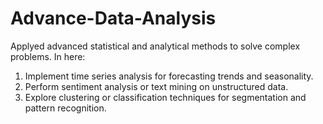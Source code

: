# Advance-Data-Analysis

Applyed advanced statistical and analytical
methods to solve complex problems.
In here:
1. Implement time series analysis for
forecasting trends and seasonality.
2. Perform sentiment analysis or text mining on
unstructured data.
3. Explore clustering or classification
techniques for segmentation and pattern
recognition.
